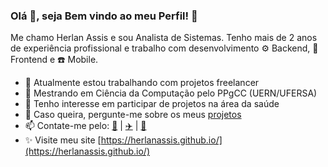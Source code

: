 ### Olá 👋, seja Bem vindo ao meu Perfil! :tada:

Me chamo Herlan Assis e sou Analista de Sistemas.
Tenho mais de 2 anos de experiência profissional e trabalho com desenvolvimento :gear: Backend, :sunflower: Frontend e :phone: Mobile.

- 🔭 Atualmente estou trabalhando com projetos freelancer
- 🌱 Mestrando em Ciência da Computação pelo PPgCC (UERN/UFERSA)
- 👯 Tenho interesse em participar de projetos na área da saúde
- 💬 Caso queira, pergunte-me sobre os meus [projetos](https://github.com/HerlanAssis?tab=repositories)
- 📫 Contate-me pelo: [:email:](mailto:herlanassis@gmail.com) | [:airplane:](https://t.me/herlanassis) | [:briefcase:](https://linkedin.com/in/herlanassis)
- ✨ Visite meu site [https://herlanassis.github.io/](https://herlanassis.github.io/)
